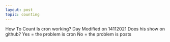 ```yaml
---
layout: post
topic: counting
---
```


How To Count
Is cron working?
Day 
Modified on 14112021
Does his show on github?
Yes =  the problem is cron 
No = the problem is posts